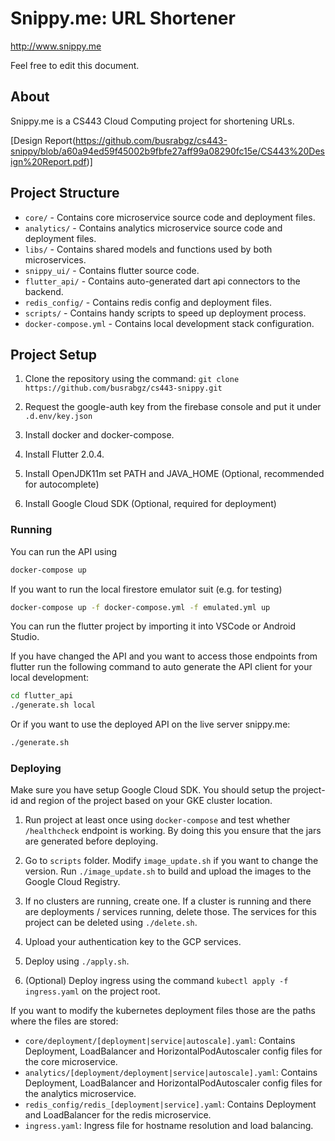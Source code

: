 # Snippy.me: URL Shortener
<!--
***yukardaki svgleri değiş
-->

http://www.snippy.me

Feel free to edit this document.

## About

Snippy.me is a CS443 Cloud Computing project for shortening URLs.

[Design Report(https://github.com/busrabgz/cs443-snippy/blob/a60a94ed59f45002b9fbfe27aff99a08290fc15e/CS443%20Design%20Report.pdf)]



## Project Structure

- `core/` - Contains core microservice source code and deployment files.
- `analytics/` - Contains analytics microservice source code and deployment files.
- `libs/` - Contains shared models and functions used by both microservices.
- `snippy_ui/` - Contains flutter source code.
- `flutter_api/` - Contains auto-generated dart api connectors to the backend.
- `redis_config/` - Contains redis config and deployment files.
- `scripts/` - Contains handy scripts to speed up deployment process.
- `docker-compose.yml` - Contains local development stack configuration.

## Project Setup

1. Clone the repository using the command: 
`git clone https://github.com/busrabgz/cs443-snippy.git`

2. Request the google-auth key from the firebase console and put it under `.d.env/key.json`

3. Install docker and docker-compose.

4. Install Flutter 2.0.4.

5. Install OpenJDK11m set PATH and JAVA_HOME (Optional, recommended for autocomplete)

6. Install Google Cloud SDK (Optional, required for deployment)

### Running
You can run the API using
```bash 
docker-compose up
```

If you want to run the local firestore emulator suit (e.g. for testing)
```bash
docker-compose up -f docker-compose.yml -f emulated.yml up
```

You can run the flutter project by importing it into VSCode or Android Studio.

If you have changed the API and you want to access those endpoints from flutter run the following command to auto generate the API client for your local development:

```bash
cd flutter_api
./generate.sh local
```

Or if you want to use the deployed API on the live server snippy.me:
```bash
./generate.sh
```

### Deploying

Make sure you have setup Google Cloud SDK. You should setup the project-id and region of the project based on your GKE cluster location.

1. Run project at least once using `docker-compose` and test whether `/healthcheck` endpoint is working. By doing this you ensure that the jars are generated before deploying.

2. Go to `scripts` folder. Modify `image_update.sh` if you want to change the version. Run `./image_update.sh` to build and upload the images to the Google Cloud Registry.

3. If no clusters are running, create one. If a cluster is running and there are deployments / services running, delete those. The services for this project can be deleted using `./delete.sh`.

4. Upload your authentication key to the GCP services.

5. Deploy using `./apply.sh`.

6. (Optional) Deploy ingress using the command `kubectl apply -f ingress.yaml` on the project root.

If you want to modify the kubernetes deployment files those are the paths where the files are stored:

- `core/deployment/[deployment|service|autoscale].yaml`: Contains Deployment, LoadBalancer and HorizontalPodAutoscaler config files for the core microservice.
- `analytics/[deployment/deployment|service|autoscale].yaml`: Contains Deployment, LoadBalancer and HorizontalPodAutoscaler config files for the analytics microservice.
- `redis_config/redis_[deployment|service].yaml`: Contains Deployment and LoadBalancer for the redis microservice.
- `ingress.yaml`: Ingress file for hostname resolution and load balancing.
